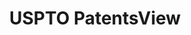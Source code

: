 ---
bigquery: https://console.cloud.google.com/bigquery?p=patents-public-data&d=patentsview&page=dataset
citation: Attribution should be given to PatentsView for use, distribution, or derivative
  works.
code: https://github.com/CSSIP-AIR/PatentsView-Code-Snippets/
contributors: USPTO
cost: None
description: 'PatentsView includes US patent data including raw data (summaries, applications,
  pregrant applications), disambugations of inventors and assignees, and inventor
  gender estimates.  Also foreign priority data, # of figures and sheets, and government
  interest statements.'
documentation: https://patentsview.org/query/builder-faqs
last_edit: 04/12/2022, 11:22:48
location: https://patentsview.org/
maintained_by: USPTO
record_creation_timestamp: 12/2/2020 17:20:46
schema_fields:
- classification_value
- disamb_assignee_id_20191231
- name
- latin_name
- state
- disamb_inventor_id_20200929
- applicant_type
- gi_statement
- inventor_id
- county_fips
- name_first
- city
- attribution_status
- rawassignee_id
- classification_status
- level_two
- filename
- reldocno
- disamb_assignee_id_20200331
- designation
- subcategory_id
- exemplary
- fname
- longitude
- disamb_inventor_id_20190820
- title
- disamb_inventor_id_20170307
- level_three
- _371_date
- term_disclaimer
- length
- patent_id
- disamb_inventor_id_20200331
- doc_type
- num_sheets
- term_extension
- rel_id
- withdrawn
- application_id
- ipc_class
- num_claims
- section
- role
- disamb_assignee_id_20181127
- group
- date
- category_id
- section_id
- _102_date
- disamb_inventor_id_20190312
- organization
- lawyer_id
- f371_date
- symbol_position
- sector_title
- field_id
- relkind
- abstract
- disamb_inventor_id_20201229
- num_figures
- action_date
- subsection_id
- series_code
- latitude
- status
- classification_level
- term_grant
- kind
- variety
- disamb_inventor_id_20191008
- subgroup_id
- lname
- subgroup
- level_one
- county
- category
- mainclass_id
- type
- uuid
- classification_data_source
- f102_date
- disclaimer_date
- rawinventor_id
- dependent
- name_last
- rawlocation_id
- disamb_inventor_id_20180528
- male
- disamb_inventor_id_20181127
- main_group
- subclass
- text
- assignee_id
- disamb_assignee_id_20200630
- disamb_inventor_id_20191231
- disamb_assignee_id_20191008
- disamb_assignee_id_20190312
- disamb_assignee_id_20200929
- contract_award_number
- field_title
- lapse_of_patent
- num
- disamb_inventor_id_20170808
- disamb_inventor_id_20171003
- disamb_assignee_id_20190820
- male_flag
- rule_47
- doctype
- location_id
- deceased
- sequence
- country_transformed
- ipc_version_indicator
- id
- disamb_inventor_id_20171226
- country
- group_id
- publication_number
- disamb_inventor_id_20200630
- number
- citation_id
- state_fips
- subclass_id
- organization_id
- latlong
shortname: patentsview
tags:
- disambiguation
- United States
- gender
terms_of_use: Creative Commons Attribution 4.0 International License.
timeframe: 1963-1999
title: USPTO PatentsView
uuid: cf1780b1-e265-4e49-8d1d-83b9cfe0fd9a
---